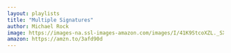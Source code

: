 ```yaml
---
layout: playlists
title: "Multiple Signatures"
author: Michael Rock
image: https://images-na.ssl-images-amazon.com/images/I/41K9StcoXZL._SX343_BO1,204,203,200_.jpg
amazon: https://amzn.to/3afd90d
---
```


